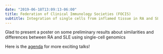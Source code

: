 ```yaml
---
date: "2019-06-18T13:09:13-06:00"
title: Federation of Clinical Immunology Societies (FOCIS)
subtitle: Integration of single cells from inflamed tissue in RA and SLE reveals shared immune and stromal cell population
---
```


Glad to present a poster on some preliminary results about similarities and differences
between RA and SLE using single-cell genomics

Here is the [agenda](http://www.focisnet.org/meetings/focis-2019/) for more exciting talks!
